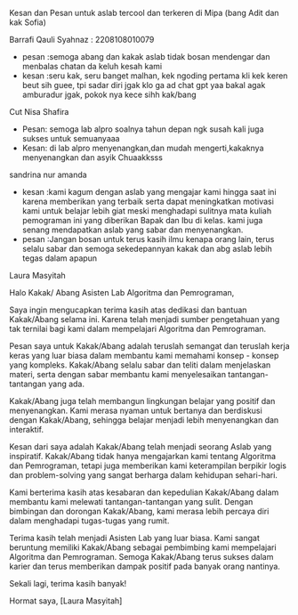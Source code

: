 Kesan dan Pesan untuk aslab tercool dan terkeren di Mipa (bang Adit dan kak Sofia)

Barrafi Qauli Syahnaz : 2208108010079
- pesan :semoga abang dan kakak aslab tidak bosan mendengar dan menbalas chatan da keluh kesah kami
- kesan :seru kak, seru banget malhan, kek ngoding pertama kli kek keren beut sih guee, tpi sadar diri jgak klo ga ad chat gpt yaa bakal agak amburadur jgak, pokok nya kece sihh kak/bang

Cut Nisa Shafira
- Pesan: semoga lab alpro soalnya tahun depan ngk susah kali juga sukses untuk semuanyaaa
- Kesan: di lab alpro menyenangkan,dan mudah mengerti,kakaknya menyenangkan dan asyik
Chuaakksss

sandrina nur amanda
- kesan :kami kagum dengan aslab yang mengajar kami hingga saat ini karena memberikan yang terbaik serta dapat meningkatkan motivasi kami untuk belajar lebih giat meski menghadapi sulitnya mata kuliah pemograman ini yang diberikan Bapak dan Ibu di kelas. kami juga senang mendapatkan aslab yang sabar dan menyenangkan.
- pesan :Jangan bosan untuk terus kasih ilmu kenapa orang lain, terus selalu sabar dan semoga sekedepannyan kakak dan abg aslab lebih tegas dalam apapun


Laura Masyitah

Halo Kakak/ Abang Asisten Lab Algoritma dan Pemrograman,

Saya ingin mengucapkan terima kasih atas dedikasi dan bantuan Kakak/Abang selama ini. Karena telah menjadi sumber pengetahuan yang tak ternilai bagi kami dalam mempelajari Algoritma dan Pemrograman.

Pesan saya untuk Kakak/Abang adalah teruslah semangat dan teruslah kerja keras yang luar biasa dalam membantu kami memahami konsep - konsep yang kompleks. Kakak/Abang selalu sabar dan teliti dalam menjelaskan materi, serta dengan sabar membantu kami menyelesaikan tantangan-tantangan yang ada.

Kakak/Abang juga telah membangun lingkungan belajar yang positif dan menyenangkan. Kami merasa nyaman untuk bertanya dan berdiskusi dengan Kakak/Abang, sehingga belajar menjadi lebih menyenangkan dan interaktif.

Kesan dari saya adalah Kakak/Abang telah menjadi seorang Aslab yang inspiratif. Kakak/Abang tidak hanya mengajarkan kami tentang Algoritma dan Pemrograman, tetapi juga memberikan kami keterampilan berpikir logis dan problem-solving yang sangat berharga dalam kehidupan sehari-hari.

Kami berterima kasih atas kesabaran dan kepedulian Kakak/Abang dalam membantu kami melewati tantangan-tantangan yang sulit. Dengan bimbingan dan dorongan Kakak/Abang, kami merasa lebih percaya diri dalam menghadapi tugas-tugas yang rumit.

Terima kasih telah menjadi Asisten Lab yang luar biasa. Kami sangat beruntung memiliki Kakak/Abang sebagai pembimbing kami mempelajari Algoritma dan Pemrograman. Semoga Kakak/Abang terus sukses dalam karier dan terus memberikan dampak positif pada banyak orang nantinya.

Sekali lagi, terima kasih banyak!

Hormat saya,
[Laura Masyitah]
